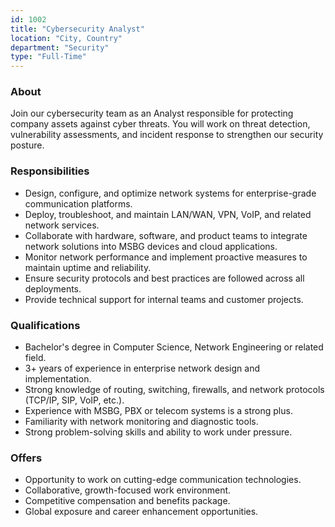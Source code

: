 ```yaml
---
id: 1002
title: "Cybersecurity Analyst"
location: "City, Country"
department: "Security"
type: "Full-Time"
---
```


### About

Join our cybersecurity team as an Analyst responsible for protecting company assets against cyber threats. You will work on threat detection, vulnerability assessments, and incident response to strengthen our security posture.

### Responsibilities

- Design, configure, and optimize network systems for enterprise-grade communication platforms.
- Deploy, troubleshoot, and maintain LAN/WAN, VPN, VoIP, and related network services.
- Collaborate with hardware, software, and product teams to integrate network solutions into MSBG devices and cloud applications.
- Monitor network performance and implement proactive measures to maintain uptime and reliability.
- Ensure security protocols and best practices are followed across all deployments.
- Provide technical support for internal teams and customer projects.

### Qualifications

- Bachelor's degree in Computer Science, Network Engineering or related field.
- 3+ years of experience in enterprise network design and implementation.
- Strong knowledge of routing, switching, firewalls, and network protocols (TCP/IP, SIP, VoIP, etc.).
- Experience with MSBG, PBX or telecom systems is a strong plus.
- Familiarity with network monitoring and diagnostic tools.
- Strong problem-solving skills and ability to work under pressure.

### Offers

- Opportunity to work on cutting-edge communication technologies.
- Collaborative, growth-focused work environment.
- Competitive compensation and benefits package.
- Global exposure and career enhancement opportunities.
